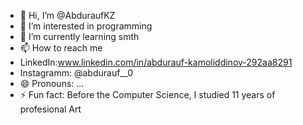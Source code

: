 - 👋 Hi, I’m @AbduraufKZ
- 👀 I’m interested in programming
- 🌱 I’m currently learning smth
- 📫 How to reach me
- LinkedIn:www.linkedin.com/in/abdurauf-kamoliddinov-292aa8291
- Instagramm: @abdurauf__0
- 😄 Pronouns: ...
- ⚡ Fun fact: Before the Computer Science, I studied 11 years of profesional Art 

<!---
AbduraufKZ/AbduraufKZ is a ✨ special ✨ repository because its `README.md` (this file) appears on your GitHub profile.
You can click the Preview link to take a look at your changes.
--->
